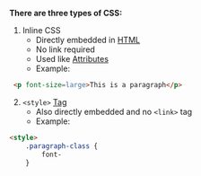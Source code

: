 **There are three types of CSS:**

1. Inline CSS
    - Directly embedded in [HTML](contents-html.md)
    - No link required
    - Used like [Attributes](common-tags.md)
    - Example:
```html
 <p font-size=large>This is a paragraph</p>
```

2. `<style>` [Tag](common-tags.md)
	- Also directly embedded and no `<link>` tag
	- Example:
```html
<style>
	.paragraph-class {
	    font-
	}
```